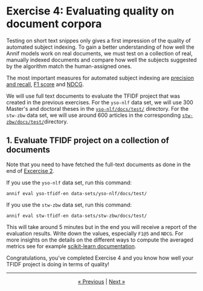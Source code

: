 # Exercise 4: Evaluating quality on document corpora

Testing on short text snippes only gives a first impression of the quality
of automated subject indexing. To gain a better understanding of how well
the Annif models work on real documents, we must test on a collection of
real, manually indexed documents and compare how well the subjects suggested
by the algorithm match the human-assigned ones.

The most important measures for automated subject indexing are [precision
and recall](https://en.wikipedia.org/wiki/Precision_and_recall), [F1
score](https://en.wikipedia.org/wiki/F1_score) and
[NDCG](https://en.wikipedia.org/wiki/Discounted_cumulative_gain).

We will use full text documents to evaluate the TFIDF project that
was created in the previous exercises. For the
`yso-nlf` data set, we will use 300 Master's and doctoral
theses in the
[`yso-nlf/docs/test/`](../data-sets/yso-nlf/docs/test)
directory. For the `stw-zbw` data set, we will use around 600 articles
in the corresponding
[`stw-zbw/docs/test/`](../data-sets/stw-zbw/docs/test)directory.

## 1. Evaluate TFIDF project on a collection of documents

Note that you need to have fetched the full-text documents as done in the end of [Excercise 2](02_tfidf_project.md#7-test-on-an-example-document).

If you use the `yso-nlf` data set, run this command:

    annif eval yso-tfidf-en data-sets/yso-nlf/docs/test/

If you use the `stw-zbw` data set, run this command:

    annif eval stw-tfidf-en data-sets/stw-zbw/docs/test/

This will take around 5 minutes but in the end you will receive a report of
the evaluation results. Write down the values, especially `F1@5` and `NDCG`.
For more insights on the details on the different ways to compute the averaged metrics see for example [scikit-learn 
documentation](https://scikit-learn.org/stable/modules/model_evaluation.html#average).

Congratulations, you've completed Exercise 4 and you know how well your
TFIDF project is doing in terms of quality!

---

<p align="center">
<a href="/exercises/03_web_ui.md">« Previous</a> |
<a href="/exercises/05_maui_project.md">Next »</a>
</p>
